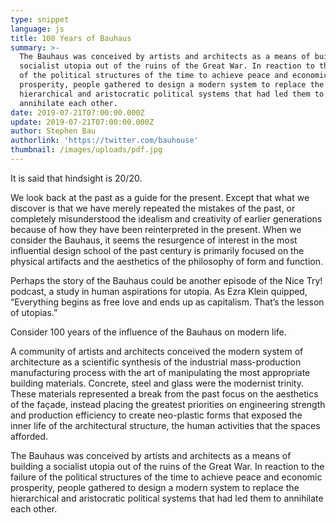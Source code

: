 ```yaml
---
type: snippet
language: js
title: 100 Years of Bauhaus
summary: >-
  The Bauhaus was conceived by artists and architects as a means of building a
  socialist utopia out of the ruins of the Great War. In reaction to the failure
  of the political structures of the time to achieve peace and economic
  prosperity, people gathered to design a modern system to replace the
  hierarchical and aristocratic political systems that had led them to
  annihilate each other.
date: 2019-07-21T07:00:00.000Z
update: 2019-07-21T07:00:00.000Z
author: Stephen Bau
authorlink: 'https://twitter.com/bauhouse'
thumbnail: /images/uploads/pdf.jpg
---
```

It is said that hindsight is 20/20.

We look back at the past as a guide for the present. Except that what we discover is that we have merely repeated the mistakes of the past, or completely misunderstood the idealism and creativity of earlier generations because of how they have been reinterpreted in the present. When we consider the Bauhaus, it seems the resurgence of interest in the most influential design school of the past century is primarily focused on the physical artifacts and the aesthetics of the philosophy of form and function.

Perhaps the story of the Bauhaus could be another episode of the Nice Try! podcast, a study in human aspirations for utopia. As Ezra Klein quipped, “Everything begins as free love and ends up as capitalism. That’s the lesson of utopias.”

Consider 100 years of the influence of the Bauhaus on modern life.

A community of artists and architects conceived the modern system of architecture as a scientific synthesis of the industrial mass-production manufacturing process with the art of manipulating the most appropriate building materials. Concrete, steel and glass were the modernist trinity. These materials represented a break from the past focus on the aesthetics of the façade, instead placing the greatest priorities on engineering strength and production efficiency to create neo-plastic forms that exposed the inner life of the architectural structure, the human activities that the spaces afforded.

The Bauhaus was conceived by artists and architects as a means of building a socialist utopia out of the ruins of the Great War. In reaction to the failure of the political structures of the time to achieve peace and economic prosperity, people gathered to design a modern system to replace the hierarchical and aristocratic political systems that had led them to annihilate each other.
